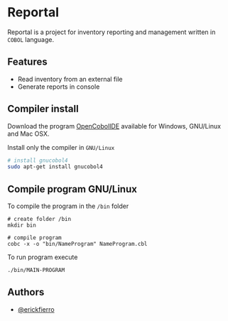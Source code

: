 
# Reportal

Reportal is a project for inventory reporting and management written in `COBOL` language.
## Features

- Read inventory from an external file
- Generate reports in console

## Compiler install

Download the program [OpenCobolIDE](https://launchpad.net/cobcide/+download) available for Windows, GNU/Linux and Mac OSX.

Install only the compiler in `GNU/Linux`

```bash
# install gnucobol4
sudo apt-get install gnucobol4
```

## Compile program GNU/Linux

To compile the program in the `/bin` folder
```
# create folder /bin
mkdir bin

# compile program
cobc -x -o "bin/NameProgram" NameProgram.cbl
```

To run program execute

```bash
./bin/MAIN-PROGRAM
```
## Authors

- [@erickfierro](https://github.com/erickfierro)
